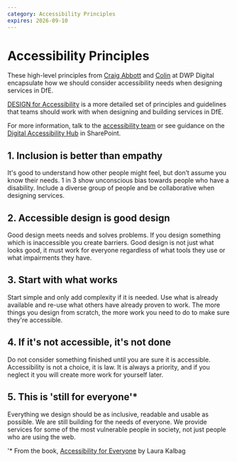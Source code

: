 ```yaml
---
category: Accessibility Principles
expires: 2026-09-10
---
```


# Accessibility Principles

These high-level principles from [Craig Abbott](https://twitter.com/abbott567) and [Colin](https://twitter.com/htmlandbacon) at DWP Digital encapsulate how we should consider accessibility needs when designing services in DfE.

[DESIGN for Accessibility](https://educationgovuk.sharepoint.com/:w:/r/sites/lvewp00043/Shared%20Documents/Design%20Principles.docx) is a more detailed set of principles and guidelines that teams should work with when designing and building services in DfE.

For more information, talk to the [accessibility team](mailto:Accessibility.Support@education.gov.uk) or see guidance on the [Digital Accessibility Hub](https://educationgovuk.sharepoint.com/sites/lvewp00043/SitePages/Digital-Accessibility-Hub-Home.aspx) in SharePoint.

## 1. Inclusion is better than empathy

It's good to understand how other people might feel, but don’t assume you know their needs. 1 in 3 show unconscious bias towards people who have a disability. Include a diverse group of people and be collaborative when designing services.

## 2. Accessible design is good design

Good design meets needs and solves problems. If you design something which is inaccessible you create barriers. Good design is not just what looks good, it must work for everyone regardless of what tools they use or what impairments they have.

## 3. Start with what works

Start simple and only add complexity if it is needed. Use what is already available and re-use what others have already proven to work. The more things you design from scratch, the more work you need to do to make sure they're accessible.

## 4. If it's not accessible, it's not done

Do not consider something finished until you are sure it is accessible. Accessibility is not a choice, it is law. It is always a priority, and if you neglect it you will create more work for yourself later.

## 5. This is 'still for everyone'*

Everything we design should be as inclusive, readable and usable as possible. We are still building for the needs of everyone. We provide services for some of the most vulnerable people in society, not just people who are using the web.

'* From the book, [Accessibility for Everyone](https://laurakalbag.com/book/) by Laura Kalbag
